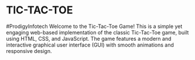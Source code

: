 # TIC-TAC-TOE
#ProdigyInfotech  Welcome to the Tic-Tac-Toe Game! This is a simple yet engaging web-based implementation of the classic Tic-Tac-Toe game, built using HTML, CSS, and JavaScript. The game features a modern and interactive graphical user interface (GUI) with smooth animations and responsive design.
